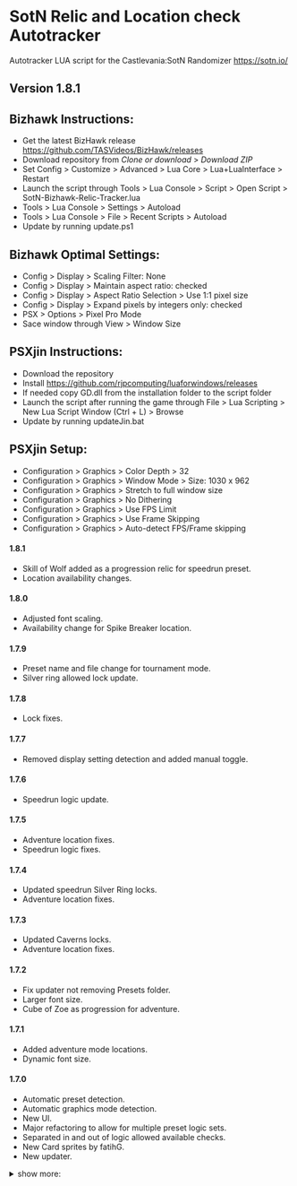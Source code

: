 # SotN Relic and Location check Autotracker
Autotracker LUA script for the Castlevania:SotN Randomizer https://sotn.io/
## Version 1.8.1

## Bizhawk Instructions: 
* Get the latest BizHawk release https://github.com/TASVideos/BizHawk/releases
* Download repository from *Clone or download* > *Download ZIP*
* Set Config > Customize > Advanced > Lua Core > Lua+LuaInterface > Restart
* Launch the script through Tools > Lua Console > Script > Open Script > SotN-Bizhawk-Relic-Tracker.lua
* Tools > Lua Console > Settings > Autoload
* Tools > Lua Console > File > Recent Scripts > Autoload
* Update by running update.ps1

## Bizhawk Optimal Settings:
* Config > Display > Scaling Filter: None
* Config > Display > Maintain aspect ratio: checked
* Config > Display > Aspect Ratio Selection > Use 1:1 pixel size
* Config > Display > Expand pixels by integers only: checked
* PSX > Options > Pixel Pro Mode
* Sace window through View > Window Size

## PSXjin Instructions: 
* Download the repository
* Install https://github.com/rjpcomputing/luaforwindows/releases
* If needed copy GD.dll from the installation folder to the script folder
* Launch the script after running the game through File > Lua Scripting > New Lua Script Window (Ctrl + L) > Browse
* Update by running updateJin.bat

## PSXjin Setup:
* Configuration > Graphics > Color Depth > 32
* Configuration > Graphics > Window Mode > Size: 1030 x 962
* Configuration > Graphics > Stretch to full window size
* Configuration > Graphics > No Dithering
* Configuration > Graphics > Use FPS Limit
* Configuration > Graphics > Use Frame Skipping
* Configuration > Graphics > Auto-detect FPS/Frame skipping

#### 1.8.1
* Skill of Wolf added as a progression relic for speedrun preset.
* Location availability changes.
#### 1.8.0
* Adjusted font scaling.
* Availability change for Spike Breaker location.
#### 1.7.9
* Preset name and file change for tournament mode.
* Silver ring allowed lock update.
#### 1.7.8
* Lock fixes.
#### 1.7.7
* Removed display setting detection and added manual toggle.
#### 1.7.6
* Speedrun logic update.
#### 1.7.5
* Adventure location fixes.
* Speedrun logic fixes.
#### 1.7.4
* Updated speedrun Silver Ring locks.
* Adventure location fixes.
#### 1.7.3
* Updated Caverns locks.
* Adventure location fixes.
#### 1.7.2
* Fix updater not removing Presets folder.
* Larger font size.
* Cube of Zoe as progression for adventure.
#### 1.7.1
* Added adventure mode locations.
* Dynamic font size.
#### 1.7.0
* Automatic preset detection.
* Automatic graphics mode detection.
* New UI.
* Major refactoring to allow for multiple preset logic sets.
* Separated in and out of logic allowed available checks.
* New Card sprites by fatihG.
* New updater.

<details><summary>show more:</summary>

#### 1.6.1
* Performance improvements.
* Added Silver Ring, Gold Ring, Spike Breaker and Holy Glasses as locations.
* PSXJin now has location availability indication and progression item tracking.
#### 1.6.0
* Complete vlad relic set indication.
* Better cloak randomization.
* Redone location availability in preparation for new logic.
* Psxjin update bat file.
#### 1.5.4
* Location availability fix.
#### 1.5.3
* Added new locations for Guarded rando logic to psxjin tracker.
* Added seed name console display to psxjin tracker.
#### 1.5.2
* Added character decoding for non-alphanumeric symbols.
#### 1.5.1
* Added update.bat, which people can use to quickly update the Bizhawk lua file.
#### 1.5.0
* Added new locations for Guarded rando logic in a toggleable 'Extended Locations' mode
* Better remaining location counting
#### 1.4.9
* Location fixes for Power of Mist and Bat Card.
* Cloak randomization for psxjin.
#### 1.4.8
* Seed name is shown right away
* Performance improvements by caching icons early
#### 1.4.7
* Updated location availability for new randomizer logic.
#### 1.4.6
* Adjusted cloak color randomization.
#### 1.4.5
* Adjusted seed name display for more visibility.
#### 1.4.4
* Added seed name display
#### 1.4.3
* Checkbox bugfix
#### 1.4.2
* Fixed location availability bug
#### 1.4.1
* Changed Joseph's Cloak functionality to randomize color
* Replaced light mode toggle with cloak random color toggle
* Adjustments to location availability logic
#### 1.4.0
* Fixed Sword Card being counted as a Drac relic
* Added Joseph's Cloak color saving
#### 1.3.7
* Bug fixes
* Leapstone location availability fix
#### 1.3.6
* Added thrust weapon tracking
* Improved soft reset behavior
#### 1.3.5
* Setings save behavior adjustments
* Rewrote location availability logic
* Adjusted location availability colors
#### 1.3.4
* Adjusted location display visualization
* Tweaks to location tracking
#### 1.3.3
* Fixed crash caused by new Bizhawk Lua core
* Separated normal relics, Drac relics and Items to different rows
#### 1.3.2
* Values reset upon quitting to main menu
* Relic window closes when the script ends
#### 1.3.1
* Fixed a display bug
#### 1.3.0
* Fixed bug that caused relics to not be shown
* Added tracking for progression items
#### 1.2.0
* Added location reachability color coding
#### 1.1.1
* Fixed Relic box to always be colored
#### 1.1.0
* Added support for different rendering modes in bizhawk
* Extracted relic display in a separate window
* Added GUI for settings
#### 1.0.0
* Release

</details>